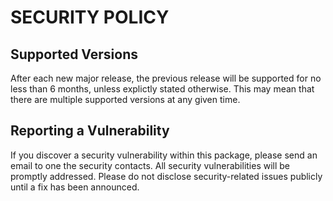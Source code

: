 # SECURITY POLICY

## Supported Versions

After each new major release, the previous release will be supported for no
less than 6 months, unless explictly stated otherwise. This may mean that there
are multiple supported versions at any given time.

## Reporting a Vulnerability

If you discover a security vulnerability within this package, please send an
email to one the security contacts. All security vulnerabilities will be
promptly addressed. Please do not disclose security-related issues publicly
until a fix has been announced.

